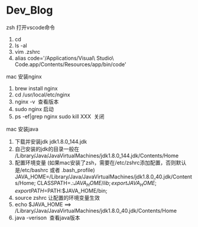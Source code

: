# Dev_Blog

zsh 打开vscode命令
1. cd
2. ls -al
3. vim .zshrc
4. alias code='/Applications/Visual\ Studio\ Code.app/Contents/Resources/app/bin/code'


mac 安装nginx
1. brew install nginx
2. cd /usr/local/etc/nginx
3. nginx -v  查看版本
4. sudo nginx 启动
5. ps -ef|grep nginx  sudo kill XXX  关闭

mac 安装java
1. 下载并安装jdk  jdk1.8.0_144.jdk
2. 自己安装的jdk的目录一般在 /Library/Java/JavaVirtualMachines/jdk1.8.0_144.jdk/Contents/Home
3. 配置环境变量 (如果mac安装了zsh，需要在/etc/zshrc添加配置，否则默认是/etc/bashrc 或者 .bash_profile)
    JAVA_HOME=/Library/Java/JavaVirtualMachines/jdk1.8.0_40.jdk/Contents/Home;
    CLASSPATH=.:$JAVA_HOME/lib;
    export JAVA_HOME;
    export PATH=$PATH:$JAVA_HOME/bin;
4. source zshrc  让配置的环境变量生效
5. echo $JAVA_HOME  ==>  /Library/Java/JavaVirtualMachines/jdk1.8.0_40.jdk/Contents/Home
6. java -verison  查看java版本
